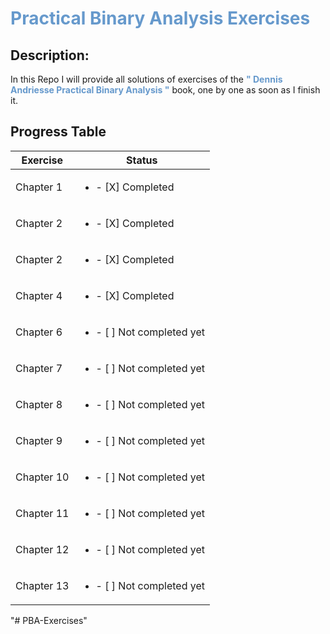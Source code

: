 
# <span style="color:#6699cc;">**Practical Binary Analysis Exercises**</span>

## Description:

In this Repo I will provide all solutions of exercises of the
 <span style="color:#6699cc;">**" Dennis Andriesse Practical Binary Analysis "**</span>
  book, one by one as soon as I finish it.

## Progress Table

| Exercise       | Status                                 |
|------------|-----------------------------------------------
| Chapter 1  | <ul><li>- [X] Completed </li></ul>         |
| Chapter 2  | <ul><li>- [X] Completed </li></ul>         |
| Chapter 2  | <ul><li>- [X] Completed </li></ul>         |
| Chapter 4  | <ul><li>- [X] Completed </li></ul>         |
| Chapter 6  | <ul><li>- [ ] Not completed yet </li> <ul> |
| Chapter 7  | <ul><li>- [ ] Not completed yet </li> <ul> |
| Chapter 8  | <ul><li>- [ ] Not completed yet</li> <ul>  |
| Chapter 9  | <ul><li>- [ ] Not completed yet </li> <ul> |
| Chapter 10 | <ul><li>- [ ] Not completed yet </li> <ul> |
| Chapter 11 | <ul><li>- [ ] Not completed yet </li> <ul> |
| Chapter 12 | <ul><li>- [ ] Not completed yet </li> <ul> |
| Chapter 13 | <ul><li>- [ ] Not completed yet </li> <ul> |"# PBA-Exercises" 
"# PBA-Exercises" 
